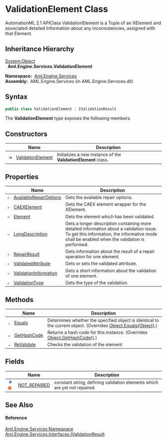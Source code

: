 ValidationElement Class
=======================
AutomationML 2.1 APIClass ValidationElement is a Tuple of an XElement and associated detailed Information about any inconsistencies, assigned with that Element.


Inheritance Hierarchy
---------------------
[System.Object][1]  
  **Aml.Engine.Services.ValidationElement**  

  **Namespace:**  [Aml.Engine.Services][2]  
  **Assembly:**  AML.Engine.Services (in AML.Engine.Services.dll)

Syntax
------

```csharp
public class ValidationElement : IValidationResult
```

The **ValidationElement** type exposes the following members.


Constructors
------------

                 | Name                   | Description                                                    
---------------- | ---------------------- | -------------------------------------------------------------- 
![Public method] | [ValidationElement][3] | Initializes a new instance of the **ValidationElement** class. 


Properties
----------

                   | Name                        | Description                                                                                                                                                                               
------------------ | --------------------------- | ----------------------------------------------------------------------------------------------------------------------------------------------------------------------------------------- 
![Public property] | [AvailableRepairOptions][4] | Gets the available repair options.                                                                                                                                                        
![Public property] | [CAEXElement][5]            | Gets the CAEX element wrapper for the XElement.                                                                                                                                           
![Public property] | [Element][6]                | Gets the element which has been validated.                                                                                                                                                
![Public property] | [LongDescription][7]        | Gets a longer description containing more detailed information about a validation issue. To get this information, the informative mode shall be enabled when the validation is performed. 
![Public property] | [RepairResult][8]           | Gets information about the result of a repair operation for one element.                                                                                                                  
![Public property] | [ValidatedAttribute][9]     | Gets or sets the validated attribute.                                                                                                                                                     
![Public property] | [ValidationInformation][10] | Gets a short information about the validation of one element.                                                                                                                             
![Public property] | [ValidationType][11]        | Gets the type of the validation.                                                                                                                                                          


Methods
-------

                 | Name              | Description                                                                                                          
---------------- | ----------------- | -------------------------------------------------------------------------------------------------------------------- 
![Public method] | [Equals][12]      | Determines whether the specified object is identical to the current object. (Overrides [Object.Equals(Object)][13].) 
![Public method] | [GetHashCode][14] | Returns a hash code for this instance. (Overrides [Object.GetHashCode()][15].)                                       
![Public method] | [ReValidate][16]  | Checks the validation of the element                                                                                 


Fields
------

                                | Name               | Description                                                               
------------------------------- | ------------------ | ------------------------------------------------------------------------- 
![Public field]![Static member] | [NOT_REPAIRED][17] | constant string, defining validation elements which are yet not repaired. 


See Also
--------

#### Reference
[Aml.Engine.Services Namespace][2]  
[Aml.Engine.Services.Interfaces.IValidationResult][18]  

[1]: https://docs.microsoft.com/dotnet/api/system.object
[2]: ../README.md
[3]: _ctor.md
[4]: AvailableRepairOptions.md
[5]: CAEXElement.md
[6]: Element.md
[7]: LongDescription.md
[8]: RepairResult.md
[9]: ValidatedAttribute.md
[10]: ValidationInformation.md
[11]: ValidationType.md
[12]: Equals.md
[13]: https://docs.microsoft.com/dotnet/api/system.object.equals#System_Object_Equals_System_Object_
[14]: GetHashCode.md
[15]: https://docs.microsoft.com/dotnet/api/system.object.gethashcode#System_Object_GetHashCode
[16]: ReValidate.md
[17]: NOT_REPAIRED.md
[18]: ../../Aml.Engine.Services.Interfaces/IValidationResult/README.md
[19]: https://www.automationml.org
[20]: ../../icons/logoShade.png
[Public method]: ../../icons/pubmethod.gif "Public method"
[Public property]: ../../icons/pubproperty.gif "Public property"
[Public field]: ../../icons/pubfield.gif "Public field"
[Static member]: ../../icons/static.gif "Static member"